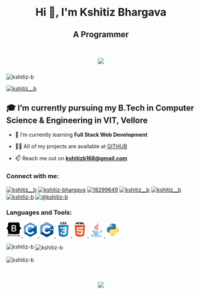 <h1 align="center">Hi 👋, I'm Kshitiz Bhargava</h1>
<h2 align="center">A Programmer</h2>

<h1 align="center">
  <img src="https://readme-typing-svg.herokuapp.com?font=Hubot+Sans&weight=600&size=30&pause=500&color=0F95E8&center=true&width=435&lines=Glad+to+meet+you!">
</h1>

<p align="left"> <img src="https://komarev.com/ghpvc/?username=kshitiz-b&label=Profile%20views&color=0e75b6&style=flat" alt="kshitiz-b" /> </p>

<p align="left"> <a href="https://twitter.com/kshitiz__b" target="blank"><img src="https://img.shields.io/twitter/follow/kshitiz__b?logo=twitter&style=for-the-badge" alt="kshitiz__b" /></a> </p>

## :mortar_board: I’m currently pursuing my B.Tech in Computer Science & Engineering in VIT, Vellore

- 🌱 I’m currently learning **Full Stack Web Development**

- 👨‍💻 All of my projects are available at [GITHUB](https://github.com/Kshitiz-b?tab=repositories)

- 📫 Reach me out on **kshitizb168@gmail.com**

<h3 align="left">Connect with me:</h3>
<p align="left">
<a href="https://twitter.com/kshitiz__b" target="blank"><img align="center" src="https://raw.githubusercontent.com/rahuldkjain/github-profile-readme-generator/master/src/images/icons/Social/twitter.svg" alt="kshitiz__b" height="30" width="40" /></a>
<a href="https://linkedin.com/in/kshitiz-bhargava" target="blank"><img align="center" src="https://raw.githubusercontent.com/rahuldkjain/github-profile-readme-generator/master/src/images/icons/Social/linked-in-alt.svg" alt="kshitiz-bhargava" height="30" width="40" /></a>
<a href="https://stackoverflow.com/users/18299649" target="blank"><img align="center" src="https://raw.githubusercontent.com/rahuldkjain/github-profile-readme-generator/master/src/images/icons/Social/stack-overflow.svg" alt="18299649" height="30" width="40" /></a>
<a href="https://instagram.com/kshitiz__b" target="blank"><img align="center" src="https://raw.githubusercontent.com/rahuldkjain/github-profile-readme-generator/master/src/images/icons/Social/instagram.svg" alt="kshitiz__b" height="30" width="40" /></a>
<a href="https://www.hackerrank.com/kshitiz__b" target="blank"><img align="center" src="https://raw.githubusercontent.com/rahuldkjain/github-profile-readme-generator/master/src/images/icons/Social/hackerrank.svg" alt="kshitiz__b" height="30" width="40" /></a>
<a href="https://www.leetcode.com/kshitiz-b" target="blank"><img align="center" src="https://raw.githubusercontent.com/rahuldkjain/github-profile-readme-generator/master/src/images/icons/Social/leet-code.svg" alt="kshitiz-b" height="30" width="40" /></a>
<a href="https://www.hackerearth.com/@kshitiz-b" target="blank"><img align="center" src="https://raw.githubusercontent.com/rahuldkjain/github-profile-readme-generator/master/src/images/icons/Social/hackerearth.svg" alt="@kshitiz-b" height="30" width="40" /></a>
</p>

<h3 align="left">Languages and Tools:</h3>
<p align="left"> <a href="https://getbootstrap.com" target="_blank" rel="noreferrer"> <img src="https://raw.githubusercontent.com/devicons/devicon/master/icons/bootstrap/bootstrap-plain-wordmark.svg" alt="bootstrap" width="40" height="40"/> </a> <a href="https://www.cprogramming.com/" target="_blank" rel="noreferrer"> <img src="https://raw.githubusercontent.com/devicons/devicon/master/icons/c/c-original.svg" alt="c" width="40" height="40"/> </a> <a href="https://www.w3schools.com/cpp/" target="_blank" rel="noreferrer"> <img src="https://raw.githubusercontent.com/devicons/devicon/master/icons/cplusplus/cplusplus-original.svg" alt="cplusplus" width="40" height="40"/> </a> <a href="https://www.w3schools.com/css/" target="_blank" rel="noreferrer"> <img src="https://raw.githubusercontent.com/devicons/devicon/master/icons/css3/css3-original-wordmark.svg" alt="css3" width="40" height="40"/> </a> <a href="https://www.w3.org/html/" target="_blank" rel="noreferrer"> <img src="https://raw.githubusercontent.com/devicons/devicon/master/icons/html5/html5-original-wordmark.svg" alt="html5" width="40" height="40"/> </a> <a href="https://www.java.com" target="_blank" rel="noreferrer"> <img src="https://raw.githubusercontent.com/devicons/devicon/master/icons/java/java-original.svg" alt="java" width="40" height="40"/> </a> <a href="https://www.python.org" target="_blank" rel="noreferrer"> <img src="https://raw.githubusercontent.com/devicons/devicon/master/icons/python/python-original.svg" alt="python" width="40" height="40"/> </a> </p>


<p><img align="left" src="https://github-readme-stats.vercel.app/api/top-langs?username=kshitiz-b&show_icons=true&locale=en&layout=compact" alt="kshitiz-b" /></p>

<p>&nbsp;<img align="center" src="https://github-readme-stats.vercel.app/api?username=kshitiz-b&show_icons=true&locale=en" alt="kshitiz-b" /></p>

<p><img align="center" src="https://github-readme-streak-stats.herokuapp.com/?user=kshitiz-b&" alt="kshitiz-b" /></p>

<h1 align="center">
  <img src="https://readme-typing-svg.herokuapp.com?font=Hubot+Sans&weight=600&size=30&pause=500&color=0F95E8&center=true&width=435&lines=Have+a+nice+day!">
</h1>
